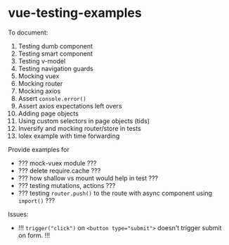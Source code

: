 # vue-testing-examples

To document:
1. Testing dumb component
1. Testing smart component
1. Testing v-model
1. Testing navigation guards
1. Mocking vuex
1. Mocking router
1. Mocking axios
1. Assert `console.error()`
1. Assert axios expectations left overs
1. Adding page objects
1. Using custom selectors in page objects (tids)
1. Inversify and mocking router/store in tests
1. lolex example with time forwarding

Provide examples for
* ??? mock-vuex module ???
* ??? delete require.cache ???
* ??? how shallow vs mount would help in test ???
* ??? testing mutations, actions ???
* ??? testing `router.push()` to the route with async component using `import()` ???

Issues:
* !!! `trigger("click")` on `<button type="submit">` doesn't trigger submit on form. !!!
